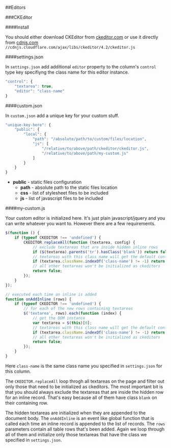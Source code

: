 ##Editors

###CKEditor

####Install

You should either download CKEditor from [ckeditor.com][1] or use it directly from [cdnjs.com][2] `//cdnjs.cloudflare.com/ajax/libs/ckeditor/4.2/ckeditor.js`


####settings.json

In `settings.json` add additional `editor` property to the column's `control` type key specifiyng the class name for this editor instance.

```js
"control": {
    "textarea": true,
    "editor": "class-name"
}
```


####custom.json

In `custom.json` add a unique key for your custom stuff.

```js
"unique-key-here": {
    "public": {
        "local": {
            "path": "/absolute/path/to/custom/files/location",
            "js": [
                "/relative/to/above/path/ckeditor/ckeditor.js",
                "/relative/to/above/path/my-custom.js"
            ]
        }
    }
}
```

- **public** - static files configuration
    - **path** - absolute path to the static files location
    - **css** - list of stylesheet files to be included
    - **js** - list of javascript files to be included


####my-custom.js

Your custom editor is initialized here. It's just plain javascript/jquery and you can write whatever you want to. However there are a few requirements.

```js
$(function () {
    if (typeof CKEDITOR !== 'undefined') {
        CKEDITOR.replaceAll(function (textarea, config) {
            // exclude textareas that are inside hidden inline rows
            if ($(textarea).parents('tr').hasClass('blank')) return false;
            // textareas with this class name will get the default configuration
            if (textarea.className.indexOf('class-name') != -1) return true;
            // all other textareas won't be initialized as ckeditors
            return false;
        });
    }
});

// executed each time an inline is added
function onAddInline (rows) {
    if (typeof CKEDITOR !== 'undefined') {
        // for each of the new rows containing textareas
        $('textarea', rows).each(function (index) {
            // get the DOM instance
            var textarea = $(this)[0];
            // textareas with this class name will get the default configuration
            if (textarea.className.indexOf('class-name') != -1) return CKEDITOR.replace(textarea);
            // all other textareas won't be initialized as ckeditors
            return false;
        });
    }
}
```

Here `class-name` is the same class name you specified in `settings.json` for this column.

The `CKEDITOR.replaceAll` loop throgh all textareas on the page and filter out only those that need to be initialized as ckeditors. The most important bit is that you should always exclude the textareas that are inside the hidden row for an inline record. That's easy because all of them have class `blank` on their containing row.

The hidden textareas are initialized when they are appended to the document body. The `onAddInline` is an event like global function that is called each time an inline record is appended to the list of records. The `rows` parameters contain all table rows that's been added. Again we loop through all of them and initialize only those textareas that have the class we specified in `settings.json`.


  [1]: http://ckeditor.com
  [2]: http://cdnjs.com